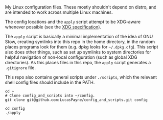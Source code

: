 My Linux configuration files. These mostly shouldn't depend on distro, and are intended to work across multiple Linux machines.

The config locations and the `apply` script attempt to be XDG-aware whenever possible (see the [XDG specification](https://specifications.freedesktop.org/basedir-spec/basedir-spec-latest.html)).

The `apply` script is basically a minimal implementation of the idea of GNU Stow, creating symlinks into this repo in the home directory, in the random places programs look for them (e.g. dpkg looks for `~/.dpkg.cfg`).
This script also does other things, such as set up symlinks to system directories for helpful navigation of non-local configuration (such as global XDG directories).
As this places files in this repo, the `apply` script generates a `.gitignore` file.

This repo also contains general scripts under `./scripts`, which the relevant shell config files should include in the PATH.

```
cd ~
# Clone config_and_scripts into ~/config.
git clone git@github.com:LucasPayne/config_and_scripts.git config

cd config
./apply
```
